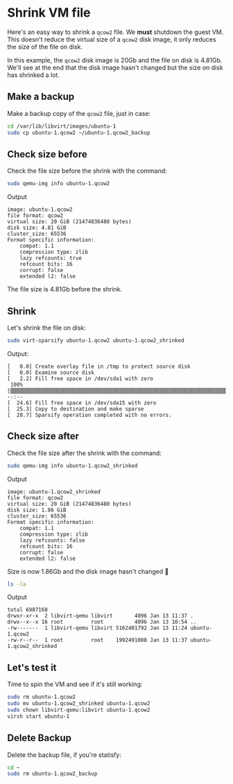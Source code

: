 # Shrink VM file
Here's an easy way to shrink a `qcow2` file. We **must** shutdown the guest VM. This doesn't reduce the virtual size of a `qcow2` disk image, it only reduces the size of the file on disk.

In this example, the `qcow2` disk image is 20Gb and the file on disk is 4.81Gb. We'll see at the end that the disk image hasn't changed but the size on disk has shrinked a lot.

## Make a backup
Make a backup copy of the `qcow2` file, just in case:
```sh
cd /var/lib/libvirt/images/ubuntu-1
sudo cp ubuntu-1.qcow2 ~/ubuntu-1.qcow2_backup
```

## Check size before
Check the file size before the shrink with the command:
```sh
sudo qemu-img info ubuntu-1.qcow2
```

Output
```
image: ubuntu-1.qcow2
file format: qcow2
virtual size: 20 GiB (21474836480 bytes)
disk size: 4.81 GiB
cluster_size: 65536
Format specific information:
    compat: 1.1
    compression type: zlib
    lazy refcounts: true
    refcount bits: 16
    corrupt: false
    extended l2: false
```

The file size is 4.81Gb before the shrink.

## Shrink
Let's shrink the file on disk:
```sh
sudo virt-sparsify ubuntu-1.qcow2 ubuntu-1.qcow2_shrinked
```

Output:
```
[   0.0] Create overlay file in /tmp to protect source disk
[   0.0] Examine source disk
[   2.2] Fill free space in /dev/sda1 with zero
 100% ⟦▒▒▒▒▒▒▒▒▒▒▒▒▒▒▒▒▒▒▒▒▒▒▒▒▒▒▒▒▒▒▒▒▒▒▒▒▒▒▒▒▒▒▒▒▒▒▒▒▒▒▒▒▒▒▒▒▒▒▒▒▒▒▒▒▒▒▒▒▒▒▒▒▒▒▒▒▒▒▒▒▒▒▒▒▒▒▒▒▒▒▒▒▒▒▒▒▒▒▒▒▒▒▒▒▒▒▒▒▒▒▒▒▒▒▒▒▒▒▒▒▒▒▒▒▒▒▒▒▒▒▒▒▒▒▒▒▒▒▒▒▒▒▒▒▒▒▒▒▒▒▒▒▒▒▒▒▒▒▒▒▒▒▒▒▒▒▒▒▒▒▒▒▒▒▒▒▒▒▒▒▒▒▒▒▒▒▒▒▒▒▒▒▒▒▒▒⟧ --:--
[  24.6] Fill free space in /dev/sda15 with zero
[  25.3] Copy to destination and make sparse
[  28.7] Sparsify operation completed with no errors.
```

## Check size after
Check the file size after the shrink with the command:
```sh
sudo qemu-img info ubuntu-1.qcow2_shrinked
```

Output
```
image: ubuntu-1.qcow2_shrinked
file format: qcow2
virtual size: 20 GiB (21474836480 bytes)
disk size: 1.86 GiB
cluster_size: 65536
Format specific information:
    compat: 1.1
    compression type: zlib
    lazy refcounts: false
    refcount bits: 16
    corrupt: false
    extended l2: false
```

Size is now 1.86Gb and the disk image hasn't changed 🎉

```sh
ls -la
```

Output
```
total 6987168
drwxr-xr-x  2 libvirt-qemu libvirt       4096 Jan 13 11:37 .
drwx--x--x 16 root         root          4096 Jan 13 10:54 ..
-rw-------  1 libvirt-qemu libvirt 5162401792 Jan 13 11:24 ubuntu-1.qcow2
-rw-r--r--  1 root         root    1992491008 Jan 13 11:37 ubuntu-1.qcow2_shrinked
```

## Let's test it
Time to spin the VM and see if it's still working:
```sh
sudo rm ubuntu-1.qcow2
sudo mv ubuntu-1.qcow2_shrinked ubuntu-1.qcow2
sudo chown libvirt-qemu:libvirt ubuntu-1.qcow2
virsh start ubuntu-1
```

## Delete Backup
Delete the backup file, if you're statisfy:
```sh
cd ~
sudo rm ubuntu-1.qcow2_backup
```
